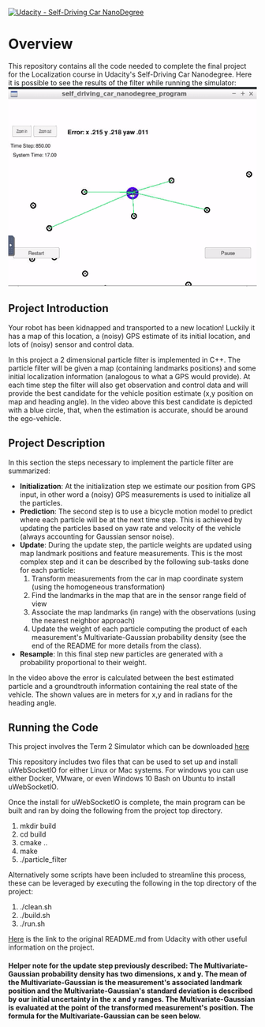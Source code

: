[![Udacity - Self-Driving Car NanoDegree](https://s3.amazonaws.com/udacity-sdc/github/shield-carnd.svg)](http://www.udacity.com/drive)

# Overview
This repository contains all the code needed to complete the final project for the Localization course in Udacity's Self-Driving Car Nanodegree.
Here it is possible to see the results of the filter while running the simulator:
![](./data/Kidnapped_record.gif)

## Project Introduction
Your robot has been kidnapped and transported to a new location! Luckily it has a map of this location, a (noisy) GPS estimate of its initial location, and lots of (noisy) sensor and control data.

In this project a 2 dimensional particle filter is implemented in C++. The particle filter will be given a map (containing landmarks positions) and some initial localization information (analogous to what a GPS would provide). At each time step the filter will also get observation and control data and will provide the best candidate for the vehicle position estimate (x,y position on map and heading angle).
In the video above this best candidate is depicted with a blue circle, that, when the estimation is accurate, should be around the ego-vehicle.

## Project Description

In this section the steps necessary to implement the particle filter are summarized: 

* **Initialization**: At the initialization step we estimate our position from GPS input, in other word a (noisy) GPS measurements is used to initialize all the particles.
* **Prediction**: The second step is to use a bicycle motion model to predict where each particle will be at the next time step. This is achieved by updating the particles based on yaw rate and velocity of the vehicle (always accounting for Gaussian sensor noise).
* **Update**: During the update step, the particle weights are updated using map landmark positions and feature measurements. This is the most complex step and it can be described by the following sub-tasks done for each particle:
    1) Transform measurements from the car in map coordinate system (using the homogeneous transformation)
    2) Find the landmarks in the map that are in the sensor range field of view
    3) Associate the map landmarks (in range) with the observations (using the nearest neighbor approach)
    4) Update the weight of each particle computing the product of each measurement's Multivariate-Gaussian probability density (see the end of the README for more details from the class).
* **Resample**: In this final step new particles are generated with a probability proportional to their weight.

In the video above the error is calculated between the best estimated particle and a groundtrouth information containing the real state of the vehicle. The shown values are in meters for x,y and in radians for the heading angle.

## Running the Code
This project involves the Term 2 Simulator which can be downloaded [here](https://github.com/udacity/self-driving-car-sim/releases)

This repository includes two files that can be used to set up and install uWebSocketIO for either Linux or Mac systems. For windows you can use either Docker, VMware, or even Windows 10 Bash on Ubuntu to install uWebSocketIO.

Once the install for uWebSocketIO is complete, the main program can be built and ran by doing the following from the project top directory.

1. mkdir build
2. cd build
3. cmake ..
4. make
5. ./particle_filter

Alternatively some scripts have been included to streamline this process, these can be leveraged by executing the following in the top directory of the project:

1. ./clean.sh
2. ./build.sh
3. ./run.sh

[Here](https://github.com/udacity/CarND-Kidnapped-Vehicle-Project/blob/master/README.md) is the link to the original README.md from Udacity with other useful information on the project. 

#### Helper note for the update step previously described: The Multivariate-Gaussian probability density has two dimensions, x and y. The mean of the   Multivariate-Gaussian is the measurement's associated landmark position and the Multivariate-Gaussian's standard deviation is described by our initial uncertainty in the x and y ranges. The Multivariate-Gaussian is evaluated at the point of the transformed measurement's position. The formula  for the Multivariate-Gaussian can be seen below.